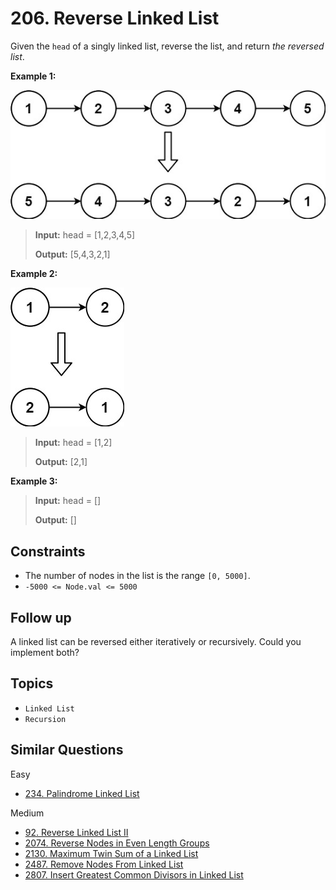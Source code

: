 # 206. Reverse Linked List

Given the `head` of a singly linked list, reverse the list, and return _the reversed list_.

**Example 1:**

![206-0](img/206_reverse_linked_list-0.jpg)

> **Input:** head = [1,2,3,4,5]
>
> **Output:** [5,4,3,2,1]

**Example 2:**

![206-1](img/206_reverse_linked_list-1.jpg)

> **Input:** head = [1,2]
>
> **Output:** [2,1]

**Example 3:**

> **Input:** head = []
>
> **Output:** []

## Constraints

- The number of nodes in the list is the range `[0, 5000]`.
- `-5000 <= Node.val <= 5000`

## Follow up

A linked list can be reversed either iteratively or recursively.
Could you implement both?

## Topics

- `Linked List`
- `Recursion`

## Similar Questions

Easy

- [234. Palindrome Linked List]()

Medium

- [92. Reverse Linked List II]()
- [2074. Reverse Nodes in Even Length Groups]()
- [2130. Maximum Twin Sum of a Linked List]()
- [2487. Remove Nodes From Linked List]()
- [2807. Insert Greatest Common Divisors in Linked List]()